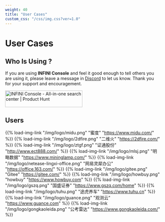 ```yaml
---
weight: 40
title: "User Cases"
custom_css: "/css/img.css?ver=1.0"
---
```


# User Cases

## Who Is Using ?

If you are using **INFINI Console** and feel it good enough to tell others you are using it, please leave a message in [Discord](https://discord.gg/4tKTMkkvVX) to let us know. Thank you for your support and encouragement.

<a href="https://www.producthunt.com/posts/infini-console?utm_source=badge-featured&utm_medium=badge&utm_souce=badge-infini&#0045;console" target="_blank"><img src="https://api.producthunt.com/widgets/embed-image/v1/featured.svg?post_id=407444&theme=dark" alt="INFINI&#0032;Console - All&#0045;in&#0045;one&#0032;search&#0032;center | Product Hunt" style="width: 250px; height: 54px;" width="250" height="54" /></a>

## Users

{{% load-img-link "/img/logo/midu.png" "蜜度" "https://www.midu.com/" %}}
{{% load-img-link "/img/logo/2dfire.png" "二维火" "https://2dfire.com/" %}}
{{% load-img-link "/img/logo/ztgf.png" "证通股份" "http://www.ect888.com/" %}}
{{% load-img-link "/img/logo/mlsj.png" "明略数据" "https://www.mininglamp.com/" %}}
{{% load-img-link "/img/logo/netease-lingxi-office.png" "网易灵犀办公" "https://office.163.com/" %}}
{{% load-img-link "/img/logo/gitee.png" "Gitee" "https://gitee.com/" %}}
{{% load-img-link "/img/logo/howbuy.png" "howbuy" "https://www.howbuy.com" %}}
{{% load-img-link "/img/logo/gszq.png" "国盛证券" "https://www.gszq.com/home" %}}
{{% load-img-link "/img/logo/tuhu.png" "途虎养车" "https://www.tuhu.cn" %}}
{{% load-img-link "/img/logo/guance.png" "观测云" "https://www.guance.com" %}}
{{% load-img-link "/img/logo/gongkaoleida.png" "公考雷达" "https://www.gongkaoleida.com/" %}}
